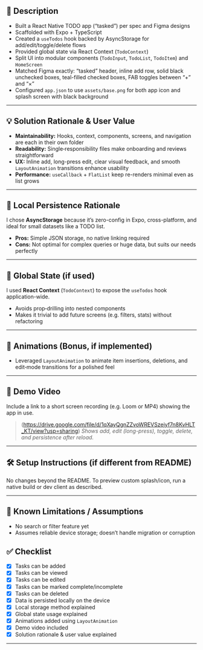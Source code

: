 ## 🚀 Description

- Built a React Native TODO app (“tasked”) per spec and Figma designs  
- Scaffolded with Expo + TypeScript  
- Created a `useTodos` hook backed by AsyncStorage for add/edit/toggle/delete flows  
- Provided global state via React Context (`TodoContext`)  
- Split UI into modular components (`TodoInput`, `TodoList`, `TodoItem`) and `HomeScreen`  
- Matched Figma exactly: “tasked” header, inline add row, solid black unchecked boxes, teal-filled checked boxes, FAB toggles between “+” and “×”  
- Configured `app.json` to use `assets/base.png` for both app icon and splash screen with black background  

---

## 💡 Solution Rationale & User Value

- **Maintainability:** Hooks, context, components, screens, and navigation are each in their own folder  
- **Readability:** Single‐responsibility files make onboarding and reviews straightforward  
- **UX:** Inline add, long-press edit, clear visual feedback, and smooth `LayoutAnimation` transitions enhance usability  
- **Performance:** `useCallback` + `FlatList` keep re-renders minimal even as list grows  
---

## 💾 Local Persistence Rationale

I chose **AsyncStorage** because it’s zero-config in Expo, cross-platform, and ideal for small datasets like a TODO list.  
- **Pros:** Simple JSON storage, no native linking required  
- **Cons:** Not optimal for complex queries or huge data, but suits our needs perfectly  

---

## 🧠 Global State (if used)

I used **React Context** (`TodoContext`) to expose the `useTodos` hook application-wide.  
- Avoids prop‐drilling into nested components  
- Makes it trivial to add future screens (e.g. filters, stats) without refactoring  

---

## 💫 Animations (Bonus, if implemented)

- Leveraged `LayoutAnimation` to animate item insertions, deletions, and edit‐mode transitions for a polished feel  


---

## 🎥 Demo Video

Include a link to a short screen recording (e.g. Loom or MP4) showing the app in use.

> (https://drive.google.com/file/d/1qXayQgnZZvoWREVSzejyf7n8KvHLT_KT/view?usp=sharing) 
> *Shows add, edit (long-press), toggle, delete, and persistence after reload.*

---

## 🛠️ Setup Instructions (if different from README)

No changes beyond the README. To preview custom splash/icon, run a native build or dev client as described.

---

## 📌 Known Limitations / Assumptions

- No search or filter feature yet  
- Assumes reliable device storage; doesn’t handle migration or corruption  


## ✅ Checklist

- [x] Tasks can be added  
- [x] Tasks can be viewed  
- [x] Tasks can be edited  
- [x] Tasks can be marked complete/incomplete  
- [x] Tasks can be deleted  
- [x] Data is persisted locally on the device  
- [x] Local storage method explained  
- [x] Global state usage explained  
- [x] Animations added using `LayoutAnimation`  
- [x] Demo video included  
- [x] Solution rationale & user value explained  

---
